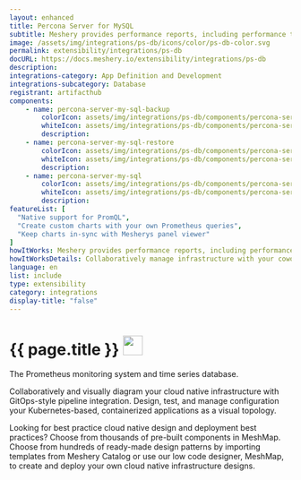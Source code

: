 ```yaml
---
layout: enhanced
title: Percona Server for MySQL
subtitle: Meshery provides performance reports, including performance test results, node resource metrics etc. so that operators may easily understand the overhead of their service mesh’s control plane and data plane in context of the overhead incurred on nodes running within the cluster. In order to generate performance test reports of service meshes and their workloads, Meshery uses Grafana and/or Prometheus as visualization and metrics systems, respectively. This guide outlines the requirements necessary for Meshery to connect to these systems. The steps may vary depending upon the service mesh and its configuration.
image: /assets/img/integrations/ps-db/icons/color/ps-db-color.svg
permalink: extensibility/integrations/ps-db
docURL: https://docs.meshery.io/extensibility/integrations/ps-db
description: 
integrations-category: App Definition and Development
integrations-subcategory: Database
registrant: artifacthub
components: 
	- name: percona-server-my-sql-backup
		colorIcon: assets/img/integrations/ps-db/components/percona-server-my-sql-backup/icons/color/percona-server-my-sql-backup-color.svg
		whiteIcon: assets/img/integrations/ps-db/components/percona-server-my-sql-backup/icons/white/percona-server-my-sql-backup-white.svg
		description: 
	- name: percona-server-my-sql-restore
		colorIcon: assets/img/integrations/ps-db/components/percona-server-my-sql-restore/icons/color/percona-server-my-sql-restore-color.svg
		whiteIcon: assets/img/integrations/ps-db/components/percona-server-my-sql-restore/icons/white/percona-server-my-sql-restore-white.svg
		description: 
	- name: percona-server-my-sql
		colorIcon: assets/img/integrations/ps-db/components/percona-server-my-sql/icons/color/percona-server-my-sql-color.svg
		whiteIcon: assets/img/integrations/ps-db/components/percona-server-my-sql/icons/white/percona-server-my-sql-white.svg
		description: 
featureList: [
  "Native support for PromQL",
  "Create custom charts with your own Prometheus queries",
  "Keep charts in-sync with Mesherys panel viewer"
]
howItWorks: Meshery provides performance reports, including performance test results, node resource metrics etc. so that operators may easily understand the overhead of their service mesh’s control plane and data plane in context of the overhead incurred on nodes running within the cluster. In order to generate performance test reports of service meshes and their workloads, Meshery uses Grafana and/or Prometheus as visualization and metrics systems, respectively. This guide outlines the requirements necessary for Meshery to connect to these systems. The steps may vary depending upon the service mesh and its configuration.
howItWorksDetails: Collaboratively manage infrastructure with your coworkers synchronously sharing the same designs.
language: en
list: include
type: extensibility
category: integrations
display-title: "false"
---
```

<h1>{{ page.title }} <img src="{{ page.image }}" style="width: 35px; height: 35px;" /></h1>

<p>
The Prometheus monitoring system and time series database.
</p>
<p>
    Collaboratively and visually diagram your cloud native infrastructure with GitOps-style pipeline integration. Design, test, and manage configuration your Kubernetes-based, containerized applications as a visual topology.
</p>
<p>
    Looking for best practice cloud native design and deployment best practices? Choose from thousands of pre-built components in MeshMap. Choose from hundreds of ready-made design patterns by importing templates from Meshery Catalog or use our low code designer, MeshMap, to create and deploy your own cloud native infrastructure designs.
</p>
